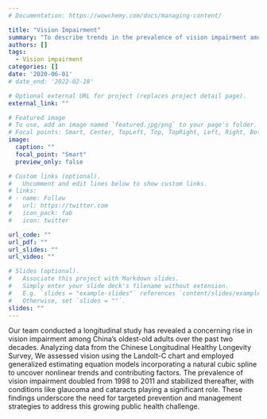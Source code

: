 ```yaml
---
# Documentation: https://wowchemy.com/docs/managing-content/

title: "Vision Impairment"
summary: "To describe trends in the prevalence of vision impairment among oldest-old Chinese populations."
authors: []
tags:
  - Vision impairment
categories: []
date: '2020-06-01'
# date_end: '2022-02-28'

# Optional external URL for project (replaces project detail page).
external_link: ""

# Featured image
# To use, add an image named `featured.jpg/png` to your page's folder.
# Focal points: Smart, Center, TopLeft, Top, TopRight, Left, Right, BottomLeft, Bottom, BottomRight.
image:
  caption: ""
  focal_point: "Smart"
  preview_only: false

# Custom links (optional).
#   Uncomment and edit lines below to show custom links.
# links:
# - name: Follow
#   url: https://twitter.com
#   icon_pack: fab
#   icon: twitter

url_code: ""
url_pdf: ""
url_slides: ""
url_video: ""

# Slides (optional).
#   Associate this project with Markdown slides.
#   Simply enter your slide deck's filename without extension.
#   E.g. `slides = "example-slides"` references `content/slides/example-slides.md`.
#   Otherwise, set `slides = ""`.
slides: ""
---
```

Our team conducted a longitudinal study has revealed a concerning rise in vision impairment among China’s oldest-old adults over the past two decades. Analyzing data from the Chinese Longitudinal Healthy Longevity Survey, We assessed vision using the Landolt-C chart and employed generalized estimating equation models incorporating a natural cubic spline to uncover nonlinear trends and contributing factors. The prevalence of vision impairment doubled from 1998 to 2011 and stabilized thereafter, with conditions like glaucoma and cataracts playing a significant role. These findings underscore the need for targeted prevention and management strategies to address this growing public health challenge.
